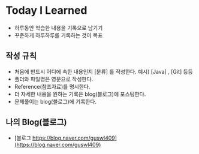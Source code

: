 # Today I Learned
- 하루동안 학습한 내용을 기록으로 남기기
- 꾸준하게 하루하루를 기록하는 것이 목표

## 작성 규칙
- 처음에 반드시 어디에 속한 내용인지 [분류] 를 작성한다. 예시) [Java] , [Git] 등등 
- 폴더와 파일명은 영문으로 작성한다.
- Reference(참조자료)를 명시한다.
- 더 자세한 내용을 원하는 기록은 blog(블로그)에 포스팅한다.
- 문제풀이는 blog(블로그)에 기록한다.


## 나의 Blog(블로그)
- [블로그 https://blog.naver.com/guswl409](https://blog.naver.com/guswl409)

